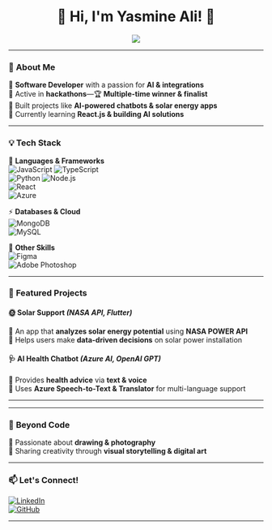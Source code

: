 <h1 align="center">👋 Hi, I'm Yasmine Ali! 🚀</h1>

<p align="center">
  <img src="https://readme-typing-svg.herokuapp.com?font=Fira+Code&weight=600&size=22&pause=1000&color=F7941D&width=550&lines=Software+Developer+%7C+AI+Enthusiast;Full-Stack+Developer+%7C+Problem+Solver;Hackathon+Winner+%7C+Tech+Explorer;Always+learning%2C+building%2C+and+creating!">
</p>

---

### 🌟 **About Me**
🔹 **Software Developer** with a passion for **AI & integrations**  
🔹 Active in **hackathons**—🏆 **Multiple-time winner & finalist**  
🔹 Built projects like **AI-powered chatbots & solar energy apps**  
🔹 Currently learning **React.js & building AI solutions**  

---

### 💡 **Tech Stack**
🚀 **Languages & Frameworks**  
![JavaScript](https://img.shields.io/badge/-JavaScript-F7DF1E?style=flat&logo=javascript&logoColor=black) 
![TypeScript](https://img.shields.io/badge/-TypeScript-007ACC?style=flat&logo=typescript&logoColor=white)  
![Python](https://img.shields.io/badge/-Python-3776AB?style=flat&logo=python&logoColor=white) 
![Node.js](https://img.shields.io/badge/-Node.js-339933?style=flat&logo=node.js&logoColor=white)  
![React](https://img.shields.io/badge/-React-61DAFB?style=flat&logo=react&logoColor=black)  
![Azure](https://img.shields.io/badge/-Microsoft_Azure-0089D6?style=flat&logo=microsoft-azure&logoColor=white)  

⚡ **Databases & Cloud**  
![MongoDB](https://img.shields.io/badge/-MongoDB-47A248?style=flat&logo=mongodb&logoColor=white)  
![MySQL](https://img.shields.io/badge/-MySQL-4479A1?style=flat&logo=mysql&logoColor=white)  

🎨 **Other Skills**  
![Figma](https://img.shields.io/badge/-Figma-F24E1E?style=flat&logo=figma&logoColor=white)  
![Adobe Photoshop](https://img.shields.io/badge/-Photoshop-31A8FF?style=flat&logo=adobe-photoshop&logoColor=white)  

---

### 🚀 **Featured Projects**
#### **🌞 Solar Support** *(NASA API, Flutter)*
🔹 An app that **analyzes solar energy potential** using **NASA POWER API**  
🔹 Helps users make **data-driven decisions** on solar power installation  

#### **🩺 AI Health Chatbot** *(Azure AI, OpenAI GPT)*
🔹 Provides **health advice** via **text & voice**  
🔹 Uses **Azure Speech-to-Text & Translator** for multi-language support  

---



---

### 🎨 **Beyond Code**  
🔹 Passionate about **drawing & photography**  
🔹 Sharing creativity through **visual storytelling & digital art**  

---

### 📫 **Let's Connect!**
[![LinkedIn](https://img.shields.io/badge/LinkedIn-Connect-blue?style=flat-square&logo=linkedin)](https://www.linkedin.com/in/yasmine-ali-94223823a/)  
[![GitHub](https://img.shields.io/badge/GitHub-Follow-black?style=flat-square&logo=github)](https://github.com/Yasmine-Aly)  

---

  
